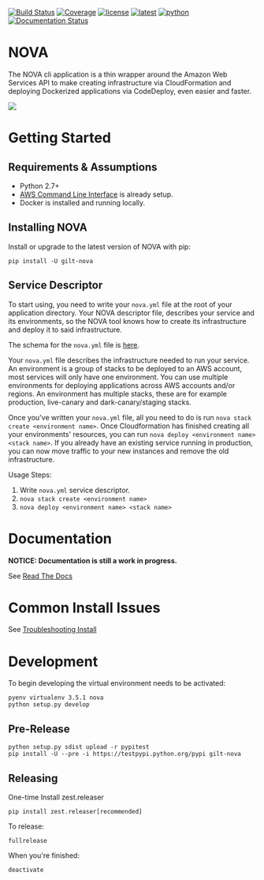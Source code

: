 [![Build Status](https://travis-ci.org/gilt/nova.svg?branch=master)](https://travis-ci.org/gilt/nova) [![Coverage](https://coveralls.io/repos/github/gilt/nova/badge.svg?branch=master)](https://coveralls.io/github/gilt/nova?branch=master) [![license](https://img.shields.io/github/license/gilt/nova.svg?maxAge=2592000)](https://github.com/gilt/nova/blob/master/LICENSE) [![latest](https://img.shields.io/pypi/v/gilt-nova.svg?maxAge=2592000)](https://pypi.python.org/pypi/gilt-nova/)  [![python](https://img.shields.io/pypi/pyversions/gilt-nova.svg?maxAge=2592000)](https://pypi.python.org/pypi/gilt-nova/)
[![Documentation Status](https://readthedocs.org/projects/gilt-nova/badge/?version=latest)](http://gilt-nova.readthedocs.io/en/latest/?badge=latest)

NOVA
================

The NOVA cli application is a thin wrapper around the Amazon Web Services API to make creating infrastructure via CloudFormation and deploying Dockerized applications via CodeDeploy, even easier and faster.

![](http://i.imgur.com/1g6RV2E.gif)

# Getting Started


## Requirements & Assumptions

- Python 2.7+
- [AWS Command Line Interface](http://docs.aws.amazon.com/cli/latest/userguide/installing.html) is already setup.
- Docker is installed and running locally.

## Installing NOVA

Install or upgrade to the latest version of NOVA with pip:

    pip install -U gilt-nova

## Service Descriptor

To start using, you need to write your `nova.yml` file at the root of your application directory. Your NOVA descriptor file, describes your service and its environments, so the NOVA tool knows how to create its infrastructure and deploy it to said infrastructure.

The schema for the `nova.yml` file is [here](nova/core/spec/nova_service_schema.yml).

Your `nova.yml` file describes the infrastructure needed to run your service. An environment is a group of stacks to be deployed to an AWS account, most services will only have one environment. You can use multiple environments for deploying applications across AWS accounts and/or regions. An environment has multiple stacks, these are for example production, live-canary and dark-canary/staging stacks.

Once you've written your `nova.yml` file, all you need to do is run `nova stack create <environment name>`. Once Cloudformation has finished creating all your environments' resources, you can run `nova deploy <environment name> <stack name>`. If you already have an existing service running in production, you can now move traffic to your new instances and remove the old infrastructure.

Usage Steps:

1. Write `nova.yml` service descriptor.
2. `nova stack create <environment name>`
3. `nova deploy <environment name> <stack name>`


# Documentation

__NOTICE: Documentation is still a work in progress.__

See [Read The Docs](http://gilt-nova.readthedocs.io/en/latest/)

# Common Install Issues

See [Troubleshooting Install](TROUBLESHOOTING_INSTALL.md)


# Development

To begin developing the virtual environment needs to be activated:

    
    pyenv virtualenv 3.5.1 nova
    python setup.py develop

## Pre-Release

    python setup.py sdist upload -r pypitest
    pip install -U --pre -i https://testpypi.python.org/pypi gilt-nova

## Releasing

One-time Install zest.releaser

    pip install zest.releaser[recommended]

To release:

    fullrelease

When you're finished:

    deactivate
